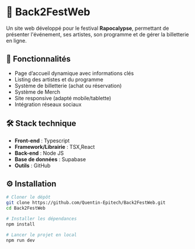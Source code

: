 # 🎉 Back2FestWeb

Un site web développé pour le festival **Rapocalypse**, permettant de présenter l'événement, ses artistes, son programme et de gérer la billetterie en ligne.

## 🚀 Fonctionnalités

- Page d’accueil dynamique avec informations clés
- Listing des artistes et du programme
- Système de billetterie (achat ou réservation)
- Système de Merch
- Site responsive (adapté mobile/tablette)
- Intégration réseaux sociaux

## 🛠️ Stack technique

- **Front-end** : Typescript
- **Framework/Librairie** : TSX,React
- **Back-end** : Node JS
- **Base de données** : Supabase
- **Outils** : GitHub

## ⚙️ Installation

```bash
# Cloner le dépôt
git clone https://github.com/Quentin-Epitech/Back2FestWeb.git
cd Back2FestWeb

# Installer les dépendances 
npm install

# Lancer le projet en local
npm run dev
